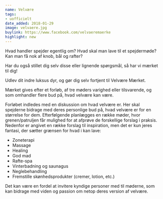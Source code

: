 ```yaml
---
name: Velvære
tags:
- uofficielt
date_added: 2018-01-29
image: velvaere.jpg
buylink: https://www.facebook.com/velvaeremaerke
highlight: new
---
```

Hvad handler spejder egentlig om? Hvad skal man lave til et spejdermøde? Kan man få nok
af knob, bål og rafter?

Har du også stillet dig selv disse eller lignende spørgsmål, så har vi mærket til dig!

Udlev dit indre luksus dyr, og gør dig selv fortjent til Velvære Mærket.

Mærket gives efter et forløb, af tre møders varighed eller tilsvarende, og som omhandler
flere bud på, hvad velvære kan være.

Forløbet indledes med en diskussion om hvad velvære er. Her skal spejderne bidrage med
deres personlige bud på, hvad velvære er for en størrelse for dem. Efterfølgende
planlægges en række møder, hvor grenen/patruljen får mulighed for at afprøve de forskellige
forslag i praksis. Nedenfor er angivet en række forslag til inspiration, men det er kun jeres
fantasi, der sætter grænsen for hvad i kan lave:

- Zoneterapi
- Massage
- Healing
- God mad
- Rafte-spa
- Vinterbadning og saunagus
- Neglebehandling
- Fremstille skønhedsprodukter (cremer, lotion, etc.)

Det kan være en fordel at invitere kyndige personer med til møderne, som kan bidrage med
viden og passion om netop deres version af velvære.